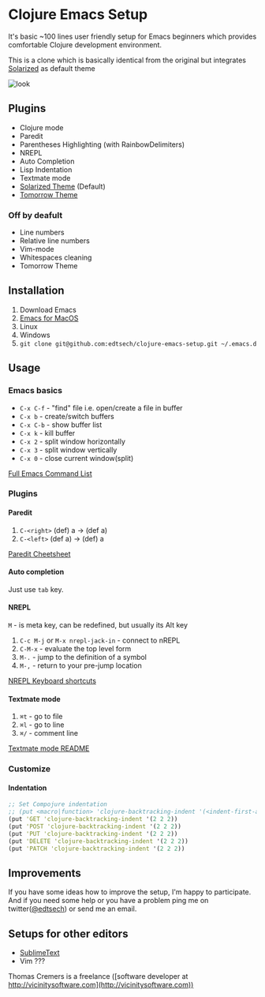 # Clojure Emacs Setup

It's basic ~100 lines user friendly setup for Emacs beginners which provides comfortable Clojure development environment. 

This is a clone which is basically identical from the original but integrates [Solarized](https://github.com/sellout/emacs-color-theme-solarized) as default theme

![look](https://dl.dropboxusercontent.com/u/2428018/Screenshots/1b.png)

## Plugins

* Clojure mode
* Paredit
* Parentheses Highlighting (with RainbowDelimiters)
* NREPL
* Auto Completion
* Lisp Indentation
* Textmate mode
* [Solarized Theme](https://github.com/sellout/emacs-color-theme-solarized) (Default)
* [Tomorrow Theme](https://github.com/chriskempson/tomorrow-theme)

### Off by deafult

* Line numbers
* Relative line numbers
* Vim-mode
* Whitespaces cleaning
* Tomorrow Theme

## Installation

1. Download Emacs
  1. [Emacs for MacOS](http://emacsformacosx.com/)
  2. Linux
  3. Windows
2. `git clone git@github.com:edtsech/clojure-emacs-setup.git ~/.emacs.d`

## Usage

### Emacs basics

* `C-x C-f` - "find" file i.e. open/create a file in buffer
* `C-x b`   - create/switch buffers
* `C-x C-b` - show buffer list
* `C-x k`   - kill buffer
* `C-x 2`   - split window horizontally
* `C-x 3`   - split window vertically
* `C-x 0`   - close current window(split)

[Full Emacs Command List](http://cse.unl.edu/~choueiry/S08-476-876/Documents/emacs_ref.html)

### Plugins

#### Paredit

1. `C-<right>` (def) a -> (def a)
2. `C-<left>`  (def a) -> (def) a

[Paredit Cheetsheet](http://www.emacswiki.org/emacs/PareditCheatsheet)

#### Auto completion

Just use `tab` key.

#### NREPL

`M` - is meta key, can be redefined, but usually its Alt key 

1. `C-c M-j` or `M-x nrepl-jack-in` - connect to nREPL
2. `C-M-x` - evaluate the top level form
3. `M-.` - jump to the definition of a symbol
4. `M-,` - return to your pre-jump location

[NREPL Keyboard shortcuts](https://github.com/kingtim/nrepl.el#keyboard-shortcuts)

#### Textmate mode

1. `⌘t` - go to file
2. `⌘l` - go to line
3. `⌘/` - comment line

[Textmate mode README](https://github.com/defunkt/textmate.el/blob/master/README.markdown)

### Customize

#### Indentation

``` clj
;; Set Compojure indentation
;; (put <macro|function> 'clojure-backtracking-indent '(<indent-first-arg> <indent-second-arg> ...)
(put 'GET 'clojure-backtracking-indent '(2 2 2))
(put 'POST 'clojure-backtracking-indent '(2 2 2))
(put 'PUT 'clojure-backtracking-indent '(2 2 2))
(put 'DELETE 'clojure-backtracking-indent '(2 2 2))
(put 'PATCH 'clojure-backtracking-indent '(2 2 2))
```

## Improvements

If you have some ideas how to improve the setup, I'm happy to participate.
And if you need some help or you have a problem ping me on twitter([@edtsech](https://twitter.com/edtsech)) 
or send me an email.

## Setups for other editors

* [SublimeText](http://www.youtube.com/watch?v=wBl0rYXQdGg)
* Vim ???

Thomas Cremers is a freelance ([software developer at http://vicinitysoftware.com](http://vicinitysoftware.com))
